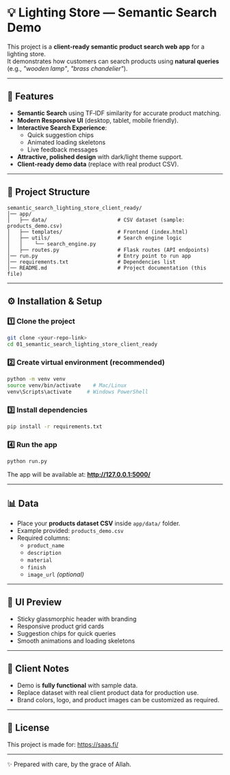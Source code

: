 # 💡 Lighting Store — Semantic Search Demo

This project is a **client-ready semantic product search web app** for a lighting store.  
It demonstrates how customers can search products using **natural queries** (e.g., *"wooden lamp"*, *"brass chandelier"*).

---

## 🚀 Features
- **Semantic Search** using TF‑IDF similarity for accurate product matching.
- **Modern Responsive UI** (desktop, tablet, mobile friendly).
- **Interactive Search Experience**:
  - Quick suggestion chips
  - Animated loading skeletons
  - Live feedback messages
- **Attractive, polished design** with dark/light theme support.
- **Client-ready demo data** (replace with real product CSV).

---

## 📂 Project Structure
```
semantic_search_lighting_store_client_ready/
│── app/
│   ├── data/                       # CSV dataset (sample: products_demo.csv)
│   ├── templates/                  # Frontend (index.html)
│   ├── utils/                      # Search engine logic
│   │    └── search_engine.py
│   ├── routes.py                   # Flask routes (API endpoints)
│── run.py                          # Entry point to run app
│── requirements.txt                # Dependencies list
│── README.md                       # Project documentation (this file)
```

---

## ⚙️ Installation & Setup

### 1️⃣ Clone the project
```bash
git clone <your-repo-link>
cd 01_semantic_search_lighting_store_client_ready
```

### 2️⃣ Create virtual environment (recommended)
```bash
python -m venv venv
source venv/bin/activate    # Mac/Linux
venv\Scripts\activate     # Windows PowerShell
```

### 3️⃣ Install dependencies
```bash
pip install -r requirements.txt
```

### 4️⃣ Run the app
```bash
python run.py
```
The app will be available at: **http://127.0.0.1:5000/**

---

## 📊 Data
- Place your **products dataset CSV** inside `app/data/` folder.
- Example provided: `products_demo.csv`
- Required columns:  
  - `product_name`  
  - `description`  
  - `material`  
  - `finish`  
  - `image_url` *(optional)*

---

## 🎨 UI Preview
- Sticky glassmorphic header with branding
- Responsive product grid cards
- Suggestion chips for quick queries
- Smooth animations and loading skeletons

---

## 🤝 Client Notes
- Demo is **fully functional** with sample data.
- Replace dataset with real client product data for production use.
- Brand colors, logo, and product images can be customized as required.

---

## 📜 License
This project is made for: https://saas.fi/

---
✨ Prepared with care, by the grace of Allah.
